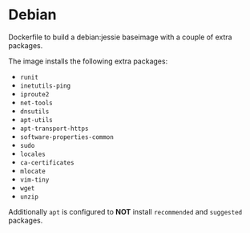 # Debian
Dockerfile to build a debian:jessie baseimage with a couple of extra packages.

The image installs the following extra packages:

- `runit`
- `inetutils-ping`
- `iproute2`
- `net-tools`
- `dnsutils`
- `apt-utils`
- `apt-transport-https`
- `software-properties-common`
- `sudo`
- `locales`
- `ca-certificates`
- `mlocate`
- `vim-tiny`
- `wget`
- `unzip`

Additionally `apt` is configured to **NOT** install `recommended` and `suggested` packages.